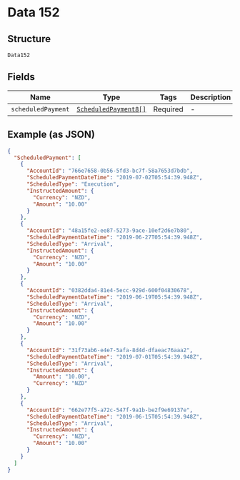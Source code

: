 
# Data 152

## Structure

`Data152`

## Fields

| Name | Type | Tags | Description |
|  --- | --- | --- | --- |
| `scheduledPayment` | [`ScheduledPayment8[]`](../../doc/models/scheduled-payment-8.md) | Required | - |

## Example (as JSON)

```json
{
  "ScheduledPayment": [
    {
      "AccountId": "766e7658-0b56-5fd3-bc7f-58a7653d7bdb",
      "ScheduledPaymentDateTime": "2019-07-02T05:54:39.948Z",
      "ScheduledType": "Execution",
      "InstructedAmount": {
        "Currency": "NZD",
        "Amount": "10.00"
      }
    },
    {
      "AccountId": "48a15fe2-ee87-5273-9ace-10ef2d6e7b80",
      "ScheduledPaymentDateTime": "2019-06-27T05:54:39.948Z",
      "ScheduledType": "Arrival",
      "InstructedAmount": {
        "Currency": "NZD",
        "Amount": "10.00"
      }
    },
    {
      "AccountId": "0382dda4-81e4-5ecc-929d-600f04830678",
      "ScheduledPaymentDateTime": "2019-06-19T05:54:39.948Z",
      "ScheduledType": "Arrival",
      "InstructedAmount": {
        "Currency": "NZD",
        "Amount": "10.00"
      }
    },
    {
      "AccountId": "31f73ab6-e4e7-5afa-8d4d-dfaeac76aaa2",
      "ScheduledPaymentDateTime": "2019-07-01T05:54:39.948Z",
      "ScheduledType": "Arrival",
      "InstructedAmount": {
        "Amount": "10.00",
        "Currency": "NZD"
      }
    },
    {
      "AccountId": "662e77f5-a72c-547f-9a1b-be2f9e69137e",
      "ScheduledPaymentDateTime": "2019-06-15T05:54:39.948Z",
      "ScheduledType": "Arrival",
      "InstructedAmount": {
        "Currency": "NZD",
        "Amount": "10.00"
      }
    }
  ]
}
```

